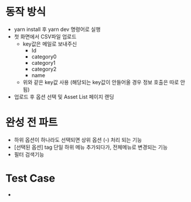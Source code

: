 # 동작 방식
- yarn install 후 yarn dev 명령어로 실행
- 첫 화면에서 CSV파일 업로드
  - key값은 메일로 보내주신
    - Id
    - category0
    - category1
    - category2
    - name
  - 위와 같은 key값 사용 (해당되는 key값이 안들어올 경우 정보 호출은 따로 안됨)
- 업로드 후 옵션 선택 및 Asset List 페이지 랜딩
 
# 완성 전 파트
- 하위 옵션이 하나라도 선택되면 상위 옵션 (-) 처리 되는 기능
- [선택된 옵션] tag 단일 하위 메뉴 추가되다가, 전체메뉴로 변경되는 기능
- 필터 검색기능

# Test Case
- 
